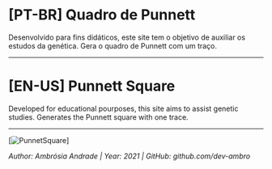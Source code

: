 # [PT-BR] Quadro de Punnett

Desenvolvido para fins didáticos, este site tem o objetivo de auxiliar os estudos da genética. Gera o quadro de Punnett com um traço.

-------------------------------------------------------------

# [EN-US] Punnett Square

Developed for educational pourposes, this site aims to assist genetic studies. Generates the Punnett square with one trace.

-------------------------------------------------------------

[![PunnetSquare](https://github.com/dev-ambro/PunnettSquare/blob/master/media/PunnettSquare-v1.0.gif)]

*Author: Ambrósia Andrade  |  Year: 2021  |  GitHub: github.com/dev-ambro*
